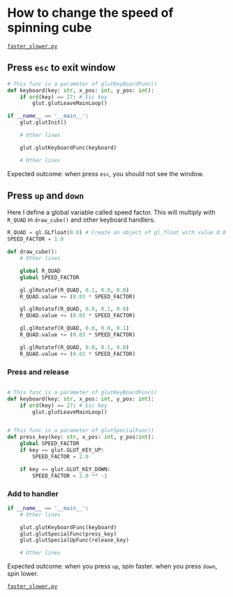 # How to change the speed of spinning cube

[`faster_slower.py`](faster_slower.py)

## Press `esc` to exit window

```python
# This func is a parameter of glutKeyBoardFunc()
def keyboard(key: str, x_pos: int, y_pos: int):
    if ord(key) == 27: # Esc key
        glut.glutLeaveMainLoop()
```

```python
if __name__ == '__main__':
    glut.glutInit()

    # Other lines

    glut.glutKeyboardFunc(keyboard)

    # Other lines
```

Expected outcome: when press `esc`, you should not see the window.

## Press `up` and `down`

Here I define a global variable called speed factor. This will multiply with `R_QUAD` in `draw_cube()` and other keyboard handlers.

```python
R_QUAD = gl.GLfloat(0.0) # Create an object of gl_float with value 0.0
SPEED_FACTOR = 1.0
```

```python
def draw_cube():
    # Other lines

    global R_QUAD
    global SPEED_FACTOR

    gl.glRotatef(R_QUAD, 0.1, 0.0, 0.0)
    R_QUAD.value += (0.03 * SPEED_FACTOR)

    gl.glRotatef(R_QUAD, 0.0, 0.1, 0.0)
    R_QUAD.value += (0.03 * SPEED_FACTOR)

    gl.glRotatef(R_QUAD, 0.0, 0.0, 0.1)
    R_QUAD.value += (0.03 * SPEED_FACTOR)

    gl.glRotatef(R_QUAD, 0.0, 0.1, 0.0)
    R_QUAD.value += (0.03 * SPEED_FACTOR)
```
### Press and release
```python

# This func is a parameter of glutKeyBoardFunc()
def keyboard(key: str, x_pos: int, y_pos: int):
    if ord(key) == 27: # Esc key
        glut.glutLeaveMainLoop()


# This func is a parameter of glutSpecialFunc()
def press_key(key: str, x_pos: int, y_pos:int):
    global SPEED_FACTOR
    if key == glut.GLUT_KEY_UP:
        SPEED_FACTOR = 2.0 

    if key == glut.GLUT_KEY_DOWN:
        SPEED_FACTOR = 2.0 ** -1
```
### Add to handler

```python
if __name__ == '__main__':
    # Other lines

    glut.glutKeyboardFunc(keyboard)
    glut.glutSpecialFunc(press_key)
    glut.glutSpecialUpFunc(release_key)

    # Other lines
```

Expected outcome: when you press `up`, spin faster. when you press `down`, spin lower.

[`faster_slower.py`](faster_slower.py)